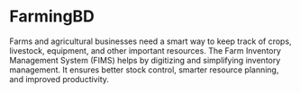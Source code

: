 # FarmingBD
Farms and agricultural businesses need a smart way to keep track of crops, livestock, equipment, and other important resources. The Farm Inventory Management System (FIMS) helps by digitizing and simplifying inventory management. It ensures better stock control, smarter resource planning, and improved productivity.
